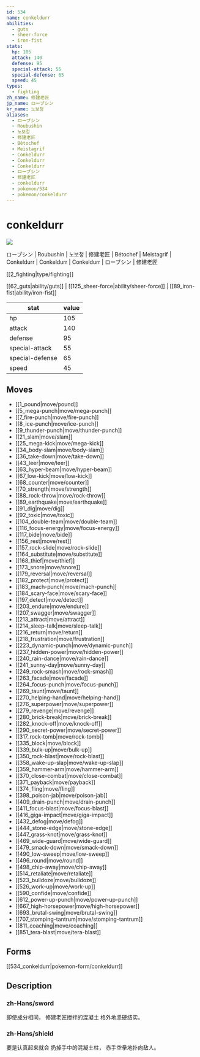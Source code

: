 ```yaml
---
id: 534
name: conkeldurr
abilities:
  - guts
  - sheer-force
  - iron-fist
stats:
  hp: 105
  attack: 140
  defense: 95
  special-attack: 55
  special-defense: 65
  speed: 45
types:
  - fighting
zh_name: 修建老匠
jp_name: ローブシン
kr_name: 노보청
aliases:
  - ローブシン
  - Roubushin
  - 노보청
  - 修建老匠
  - Bétochef
  - Meistagrif
  - Conkeldurr
  - Conkeldurr
  - Conkeldurr
  - ローブシン
  - 修建老匠
  - conkeldurr
  - pokemon/534
  - pokemon/conkeldurr
---
```

# conkeldurr

![](https://raw.githubusercontent.com/PokeAPI/sprites/master/sprites/pokemon/534.png)

ローブシン | Roubushin | 노보청 | 修建老匠 | Bétochef | Meistagrif | Conkeldurr | Conkeldurr | Conkeldurr | ローブシン | 修建老匠

[[2_fighting|type/fighting]]

[[62_guts|ability/guts]] | [[125_sheer-force|ability/sheer-force]] | [[89_iron-fist|ability/iron-fist]]

|stat|value|
|---|---|
|hp|105|
|attack|140|
|defense|95|
|special-attack|55|
|special-defense|65|
|speed|45|


## Moves

- [[1_pound|move/pound]]
- [[5_mega-punch|move/mega-punch]]
- [[7_fire-punch|move/fire-punch]]
- [[8_ice-punch|move/ice-punch]]
- [[9_thunder-punch|move/thunder-punch]]
- [[21_slam|move/slam]]
- [[25_mega-kick|move/mega-kick]]
- [[34_body-slam|move/body-slam]]
- [[36_take-down|move/take-down]]
- [[43_leer|move/leer]]
- [[63_hyper-beam|move/hyper-beam]]
- [[67_low-kick|move/low-kick]]
- [[68_counter|move/counter]]
- [[70_strength|move/strength]]
- [[88_rock-throw|move/rock-throw]]
- [[89_earthquake|move/earthquake]]
- [[91_dig|move/dig]]
- [[92_toxic|move/toxic]]
- [[104_double-team|move/double-team]]
- [[116_focus-energy|move/focus-energy]]
- [[117_bide|move/bide]]
- [[156_rest|move/rest]]
- [[157_rock-slide|move/rock-slide]]
- [[164_substitute|move/substitute]]
- [[168_thief|move/thief]]
- [[173_snore|move/snore]]
- [[179_reversal|move/reversal]]
- [[182_protect|move/protect]]
- [[183_mach-punch|move/mach-punch]]
- [[184_scary-face|move/scary-face]]
- [[197_detect|move/detect]]
- [[203_endure|move/endure]]
- [[207_swagger|move/swagger]]
- [[213_attract|move/attract]]
- [[214_sleep-talk|move/sleep-talk]]
- [[216_return|move/return]]
- [[218_frustration|move/frustration]]
- [[223_dynamic-punch|move/dynamic-punch]]
- [[237_hidden-power|move/hidden-power]]
- [[240_rain-dance|move/rain-dance]]
- [[241_sunny-day|move/sunny-day]]
- [[249_rock-smash|move/rock-smash]]
- [[263_facade|move/facade]]
- [[264_focus-punch|move/focus-punch]]
- [[269_taunt|move/taunt]]
- [[270_helping-hand|move/helping-hand]]
- [[276_superpower|move/superpower]]
- [[279_revenge|move/revenge]]
- [[280_brick-break|move/brick-break]]
- [[282_knock-off|move/knock-off]]
- [[290_secret-power|move/secret-power]]
- [[317_rock-tomb|move/rock-tomb]]
- [[335_block|move/block]]
- [[339_bulk-up|move/bulk-up]]
- [[350_rock-blast|move/rock-blast]]
- [[358_wake-up-slap|move/wake-up-slap]]
- [[359_hammer-arm|move/hammer-arm]]
- [[370_close-combat|move/close-combat]]
- [[371_payback|move/payback]]
- [[374_fling|move/fling]]
- [[398_poison-jab|move/poison-jab]]
- [[409_drain-punch|move/drain-punch]]
- [[411_focus-blast|move/focus-blast]]
- [[416_giga-impact|move/giga-impact]]
- [[432_defog|move/defog]]
- [[444_stone-edge|move/stone-edge]]
- [[447_grass-knot|move/grass-knot]]
- [[469_wide-guard|move/wide-guard]]
- [[479_smack-down|move/smack-down]]
- [[490_low-sweep|move/low-sweep]]
- [[496_round|move/round]]
- [[498_chip-away|move/chip-away]]
- [[514_retaliate|move/retaliate]]
- [[523_bulldoze|move/bulldoze]]
- [[526_work-up|move/work-up]]
- [[590_confide|move/confide]]
- [[612_power-up-punch|move/power-up-punch]]
- [[667_high-horsepower|move/high-horsepower]]
- [[693_brutal-swing|move/brutal-swing]]
- [[707_stomping-tantrum|move/stomping-tantrum]]
- [[811_coaching|move/coaching]]
- [[851_tera-blast|move/tera-blast]]

## Forms



[[534_conkeldurr|pokemon-form/conkeldurr]]

## Description

### zh-Hans/sword

即使成分相同，
修建老匠搅拌的混凝土
格外地坚硬结实。

### zh-Hans/shield

要是认真起来就会
扔掉手中的混凝土柱，
赤手空拳地扑向敌人。

